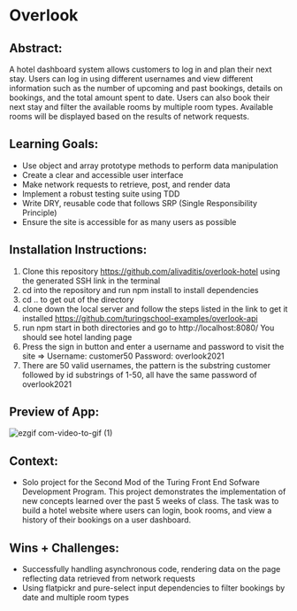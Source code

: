 # Overlook

## Abstract:
A hotel dashboard system allows customers to log in and plan their next stay. Users can log in using different usernames and view different information such as the number of upcoming and past bookings, details on bookings, and the total amount spent to date. Users can also book their next stay and filter the available rooms by multiple room types.  Available rooms will be displayed based on the results of network requests.

## Learning Goals:
- Use object and array prototype methods to perform data manipulation
- Create a clear and accessible user interface
- Make network requests to retrieve, post, and render data
- Implement a robust testing suite using TDD
- Write DRY, reusable code that follows SRP (Single Responsibility Principle)
- Ensure the site is accessible for as many users as possible

## Installation Instructions:
1. Clone this repository https://github.com/alivaditis/overlook-hotel using the generated SSH link in the terminal
1. cd into the repository and run npm install to install dependencies
1. cd .. to get out of the directory
1. clone down the local server and follow the steps listed in the link to get it installed https://github.com/turingschool-examples/overlook-api
1. run npm start in both directories and go to http://localhost:8080/ You should see hotel landing page
1. Press the sign in button and enter a username and password to visit the site => Username: customer50 Password: overlook2021
1. There are 50 valid usernames, the pattern is the substring customer followed by id substrings of 1-50, all have the same password of overlook2021

## Preview of App:

![ezgif com-video-to-gif (1)](https://github.com/alivaditis/overlook-hotel/assets/123565022/769d2175-6684-49cf-8485-867fc92fb2a7)

## Context:
- Solo project for the Second Mod of the Turing Front End Sofware Development Program.  This project demonstrates the implementation of new concepts learned over the past 5 weeks of class.  The task was to build a hotel website where users can login, book rooms, and view a history of their bookings on a user dashboard.

## Wins + Challenges:
- Successfully handling asynchronous code, rendering data on the page reflecting data retrieved from network requests
- Using flatpickr and pure-select input dependencies to filter bookings by date and multiple room types
